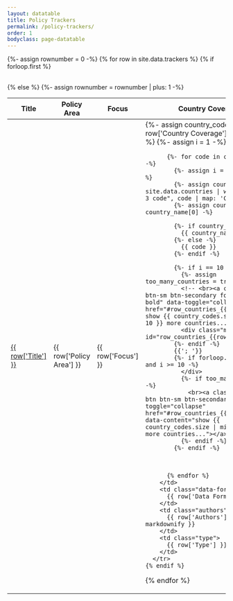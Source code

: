 ```yaml
---
layout: datatable
title: Policy Trackers
permalink: /policy-trackers/
order: 1
bodyclass: page-datatable
---
```


<table>
  
  {%- assign rownumber = 0 -%}
  {% for row in site.data.trackers %}
    {% if forloop.first %}
    <thead>
      <tr>
        <th class="title">
          Title
        </th>
        <th class="policy-area">
          <a data-sortby="2">
            Policy Area
            </a>
        </th>
        <th class="focus">
          <a data-sortby="3">
            Focus
            </a>
        </th>
        <th class="country-coverage">
          <a data-sortby="4">
            Country Coverage
            </a>
        </th>
        <th class="data-format">
          <a data-sortby="5">
            Data Format
            </a>
        </th>
        <th class="authors">
          <a data-sortby="6">
            Authors
            </a>
        </th>       
        <th class="type">Type</th>
      </tr>
    </thead>
    <tbody>
    {% else %}
      {%- assign rownumber = rownumber | plus: 1 -%}
      <tr>
        <td class="title">
          <a href="{{row['Link']}}">
            {{ row['Title'] }}
          </a>
        </td>
        <td class="policy-area">
          {{ row['Policy Area'] }}
        </td>
        <td class="focus">
          {{ row['Focus'] }}
        </td>
        <td class="country-coverage">
          {%- assign country_codes = row['Country Coverage'] | split: "; " -%}
          {%- assign i = 1 -%}
          
          {%- for code in country_codes -%}
            {%- assign i = i | plus: 1 -%}
            {%- assign country_name = site.data.countries | where: "Alpha-3 code", code | map: 'Country' -%}
            {%- assign country_name = country_name[0] -%}

            {%- if country_name -%}
              {{ country_name }}
            {%- else -%}
              {{ code }}
            {%- endif -%}
            
            {%- if i == 10 -%}
              {%- assign too_many_countries = true -%}
              <!-- <br><a class="btn btn-sm btn-secondary font-weight-bold" data-toggle="collapse" href="#row_countries_{{rownumber}}"> show {{ country_codes.size | minus: 10 }} more countries... </a> -->
              <div class="more collapse" id="row_countries_{{rownumber}}">
            {%- endif -%}
            {{'; '}}
            {%- if forloop.last == true and i >= 10 -%}
              </div>
              {%- if too_many_countries -%}
                <br><a class="show-more btn btn-sm btn-secondary" data-toggle="collapse" href="#row_countries_{{rownumber}}" data-content="show {{ country_codes.size | minus: 10 }} more countries..."></a>
              {%- endif -%}
            {%- endif -%}



          {% endfor %}
        </td>
        <td class="data-format">
          {{ row['Data Format'] }}
        </td>
        <td class="authors">
          {{ row['Authors'] | markdownify }}
        </td>
        <td class="type">
          {{ row['Type'] }}
        </td>
      </tr>
    {% endif %}
  {% endfor %}
  </tbody>
</table>